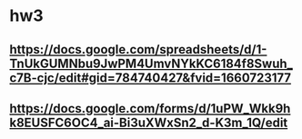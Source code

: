 # hw3
## https://docs.google.com/spreadsheets/d/1-TnUkGUMNbu9JwPM4UmvNYkKC6184f8Swuh_c7B-cjc/edit#gid=784740427&fvid=1660723177
## https://docs.google.com/forms/d/1uPW_Wkk9hk8EUSFC6OC4_ai-Bi3uXWxSn2_d-K3m_1Q/edit
